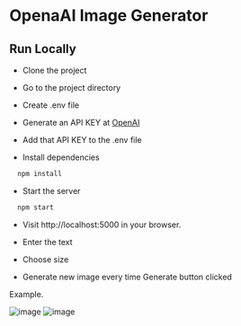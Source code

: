 
# OpenaAI Image Generator




## Run Locally

- Clone the project

- Go to the project directory

- Create .env file

- Generate an API KEY at [OpenAI](https://beta.openai.com/)

- Add that API KEY to the .env file

- Install dependencies

```bash
  npm install
```

- Start the server

```bash
  npm start
```

- Visit http://localhost:5000 in your browser.

- Enter the text

- Choose size 

- Generate new image every time Generate button clicked

Example. 

![image](https://user-images.githubusercontent.com/78578985/208288735-68456d74-b033-4ac3-8e44-08f212febdf3.png)
![image](https://user-images.githubusercontent.com/78578985/208288754-a16fcd8d-9e3e-4a71-933c-37492f799320.png)




